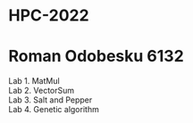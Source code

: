# HPC-2022
# Roman Odobesku 6132

Lab 1. MatMul  
Lab 2. VectorSum  
Lab 3. Salt and Pepper  
Lab 4. Genetic algorithm  

